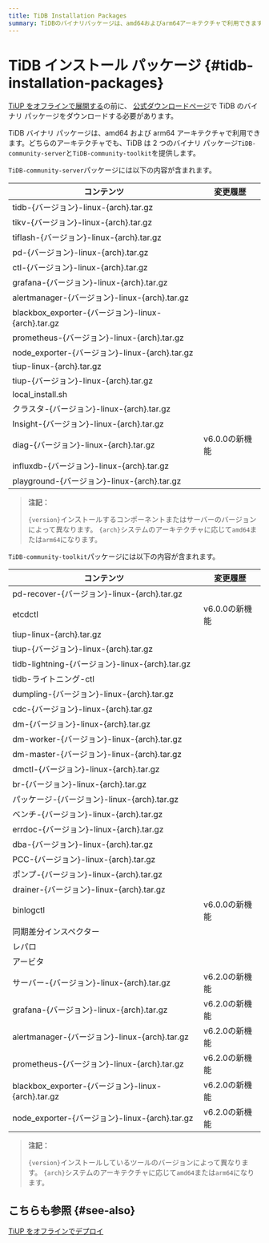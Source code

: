 ```yaml
---
title: TiDB Installation Packages
summary: TiDBのバイナリパッケージは、amd64およびarm64アーキテクチャで利用できます。TiDBは2つのバイナリパッケージを提供します。TiDB-community-serverパッケージには、tidb、tikv、tiflash、pd、ctl、grafana、alertmanager、などが含まれます。TiDB-community-toolkitパッケージには、pd-recover、etcdctl、tidb-lightning、dumpling、cdc、dm、br、dba、PCC、drainerなどが含まれます。それぞれのパッケージは、バージョンやシステムのアーキテクチャによって異なります。オフラインで展開する際には、公式ダウンロードページからバイナリパッケージをダウンロードする必要があります。
---
```


# TiDB インストール パッケージ {#tidb-installation-packages}

[TiUP をオフラインで展開する](/production-deployment-using-tiup.md#deploy-tiup-offline)の前に、 [公式ダウンロードページ](https://en.pingcap.com/download/)で TiDB のバイナリ パッケージをダウンロードする必要があります。

TiDB バイナリ パッケージは、amd64 および arm64 アーキテクチャで利用できます。どちらのアーキテクチャでも、TiDB は 2 つのバイナリ パッケージ`TiDB-community-server`と`TiDB-community-toolkit`を提供します。

`TiDB-community-server`パッケージには以下の内容が含まれます。

| コンテンツ                                         | 変更履歴       |
| --------------------------------------------- | ---------- |
| tidb-{バージョン}-linux-{arch}.tar.gz              |            |
| tikv-{バージョン}-linux-{arch}.tar.gz              |            |
| tiflash-{バージョン}-linux-{arch}.tar.gz           |            |
| pd-{バージョン}-linux-{arch}.tar.gz                |            |
| ctl-{バージョン}-linux-{arch}.tar.gz               |            |
| grafana-{バージョン}-linux-{arch}.tar.gz           |            |
| alertmanager-{バージョン}-linux-{arch}.tar.gz      |            |
| blackbox_exporter-{バージョン}-linux-{arch}.tar.gz |            |
| prometheus-{バージョン}-linux-{arch}.tar.gz        |            |
| node_exporter-{バージョン}-linux-{arch}.tar.gz     |            |
| tiup-linux-{arch}.tar.gz                      |            |
| tiup-{バージョン}-linux-{arch}.tar.gz              |            |
| local_install.sh                              |            |
| クラスタ-{バージョン}-linux-{arch}.tar.gz              |            |
| Insight-{バージョン}-linux-{arch}.tar.gz           |            |
| diag-{バージョン}-linux-{arch}.tar.gz              | v6.0.0の新機能 |
| influxdb-{バージョン}-linux-{arch}.tar.gz          |            |
| playground-{バージョン}-linux-{arch}.tar.gz        |            |

> **注記：**
>
> `{version}`インストールするコンポーネントまたはサーバーのバージョンによって異なります。 `{arch}`システムのアーキテクチャに応じて`amd64`または`arm64`になります。

`TiDB-community-toolkit`パッケージには以下の内容が含まれます。

| コンテンツ                                         | 変更履歴       |
| --------------------------------------------- | ---------- |
| pd-recover-{バージョン}-linux-{arch}.tar.gz        |            |
| etcdctl                                       | v6.0.0の新機能 |
| tiup-linux-{arch}.tar.gz                      |            |
| tiup-{バージョン}-linux-{arch}.tar.gz              |            |
| tidb-lightning-{バージョン}-linux-{arch}.tar.gz    |            |
| tidb-ライトニング-ctl                               |            |
| dumpling-{バージョン}-linux-{arch}.tar.gz          |            |
| cdc-{バージョン}-linux-{arch}.tar.gz               |            |
| dm-{バージョン}-linux-{arch}.tar.gz                |            |
| dm-worker-{バージョン}-linux-{arch}.tar.gz         |            |
| dm-master-{バージョン}-linux-{arch}.tar.gz         |            |
| dmctl-{バージョン}-linux-{arch}.tar.gz             |            |
| br-{バージョン}-linux-{arch}.tar.gz                |            |
| パッケージ-{バージョン}-linux-{arch}.tar.gz             |            |
| ベンチ-{バージョン}-linux-{arch}.tar.gz               |            |
| errdoc-{バージョン}-linux-{arch}.tar.gz            |            |
| dba-{バージョン}-linux-{arch}.tar.gz               |            |
| PCC-{バージョン}-linux-{arch}.tar.gz               |            |
| ポンプ-{バージョン}-linux-{arch}.tar.gz               |            |
| drainer-{バージョン}-linux-{arch}.tar.gz           |            |
| binlogctl                                     | v6.0.0の新機能 |
| 同期差分インスペクター                                   |            |
| レパロ                                           |            |
| アービタ                                          |            |
| サーバー-{バージョン}-linux-{arch}.tar.gz              | v6.2.0の新機能 |
| grafana-{バージョン}-linux-{arch}.tar.gz           | v6.2.0の新機能 |
| alertmanager-{バージョン}-linux-{arch}.tar.gz      | v6.2.0の新機能 |
| prometheus-{バージョン}-linux-{arch}.tar.gz        | v6.2.0の新機能 |
| blackbox_exporter-{バージョン}-linux-{arch}.tar.gz | v6.2.0の新機能 |
| node_exporter-{バージョン}-linux-{arch}.tar.gz     | v6.2.0の新機能 |

> **注記：**
>
> `{version}`インストールしているツールのバージョンによって異なります。 `{arch}`システムのアーキテクチャに応じて`amd64`または`arm64`になります。

## こちらも参照 {#see-also}

[TiUP をオフラインでデプロイ](/production-deployment-using-tiup.md#deploy-tiup-offline)
